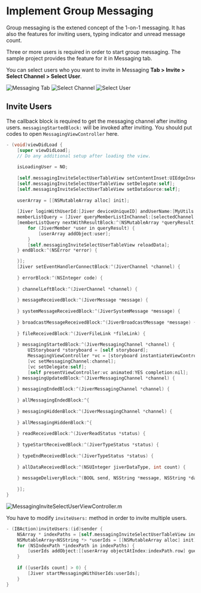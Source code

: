 # Implement Group Messaging

Group messaging is the extened concept of the 1-on-1 messaging. It has also the features for inviting users, typing indicator and unread message count.

Three or more users is required in order to start group messaging. The sample project provides the feature for it in Messaging tab.

You can select users who you want to invite in Messaging **Tab > Invite > Select Channel > Select User**. 

![Messaging Tab](img/010_Screenshot.png) ![Select Channel](img/011_Screenshot.png) ![Select User](img/012_Screenshot.png)


## Invite Users

The callback block is required to get the messaging channel after inviting users. ```messagingStartedBlock:``` will be invoked after inviting. You should put codes to open ```MessagingViewController``` here.

```objectivec
- (void)viewDidLoad {
    [super viewDidLoad];
    // Do any additional setup after loading the view.
    
    isLoadingUser = NO;
    
    [self.messagingInviteSelectUserTableView setContentInset:UIEdgeInsetsMake(64, 0, 0, 0)];
    [self.messagingInviteSelectUserTableView setDelegate:self];
    [self.messagingInviteSelectUserTableView setDataSource:self];
    
    userArray = [[NSMutableArray alloc] init];
    
    [Jiver loginWithUserId:[Jiver deviceUniqueID] andUserName:[MyUtils getUserName] andUserImageUrl:[MyUtils getUserProfileImage] andAccessToken:@""];
    memberListQuery = [Jiver queryMemberListInChannel:[selectedChannel url]];
    [memberListQuery nextWithResultBlock:^(NSMutableArray *queryResult) {
        for (JiverMember *user in queryResult) {
            [userArray addObject:user];
        }
        [self.messagingInviteSelectUserTableView reloadData];
    } endBlock:^(NSError *error) {

    }];
    [Jiver setEventHandlerConnectBlock:^(JiverChannel *channel) {
        
    } errorBlock:^(NSInteger code) {
        
    } channelLeftBlock:^(JiverChannel *channel) {
        
    } messageReceivedBlock:^(JiverMessage *message) {
        
    } systemMessageReceivedBlock:^(JiverSystemMessage *message) {
        
    } broadcastMessageReceivedBlock:^(JiverBroadcastMessage *message) {
        
    } fileReceivedBlock:^(JiverFileLink *fileLink) {
        
    } messagingStartedBlock:^(JiverMessagingChannel *channel) {
        UIStoryboard *storyboard = [self storyboard];
        MessagingViewController *vc = [storyboard instantiateViewControllerWithIdentifier:@"MessagingViewController"];
        [vc setMessagingChannel:channel];
        [vc setDelegate:self];
        [self presentViewController:vc animated:YES completion:nil];
    } messagingUpdatedBlock:^(JiverMessagingChannel *channel) {
        
    } messagingEndedBlock:^(JiverMessagingChannel *channel) {
        
    } allMessagingEndedBlock:^{
        
    } messagingHiddenBlock:^(JiverMessagingChannel *channel) {
        
    } allMessagingHiddenBlock:^{
        
    } readReceivedBlock:^(JiverReadStatus *status) {
        
    } typeStartReceivedBlock:^(JiverTypeStatus *status) {
        
    } typeEndReceivedBlock:^(JiverTypeStatus *status) {
        
    } allDataReceivedBlock:^(NSUInteger jiverDataType, int count) {
        
    } messageDeliveryBlock:^(BOOL send, NSString *message, NSString *data, NSString *messageId) {
        
    }];
}
```

![MessagingInviteSelectUserViewController.m](img/013_MessagingInviteSelectUserViewController_m.png)


You have to modify ```inviteUsers:``` method in order to invite multiple users.

```objectivec
- (IBAction)inviteUsers:(id)sender {
    NSArray * indexPaths = [self.messagingInviteSelectUserTableView indexPathsForSelectedRows];
    NSMutableArray<NSString *> *userIds = [[NSMutableArray alloc] init];
    for (NSIndexPath *indexPath in indexPaths) {
        [userIds addObject:[[userArray objectAtIndex:indexPath.row] guestId]];
    }
    
    if ([userIds count] > 0) {
        [Jiver startMessagingWithUserIds:userIds];
    }
}
```



